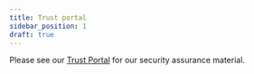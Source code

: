 ```yaml
---
title: Trust portal
sidebar_position: 1
draft: true
---
```


Please see our [Trust Portal](https://trust.codat.io/) for our security assurance material. 